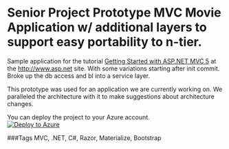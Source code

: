 # Senior Project Prototype MVC Movie Application w/ additional layers to support easy portability to n-tier.
Sample application for the tutorial [Getting Started with ASP.NET MVC 5](http://www.asp.net/mvc/overview/getting-started/introduction/getting-started) at the http://www.asp.net site. With some variations starting after init commit. Broke up the db access and bl into a service layer.

This prototype was used for an application we are currently working on. We paralleled the architecture with it to make suggestions about architecture changes. 

You can deploy the project to your Azure account.   
[![Deploy to Azure](http://azuredeploy.net/deploybutton.png)](https://azuredeploy.net/)

###Tags
MVC, .NET, C#, Razor, Materialize, Bootstrap
